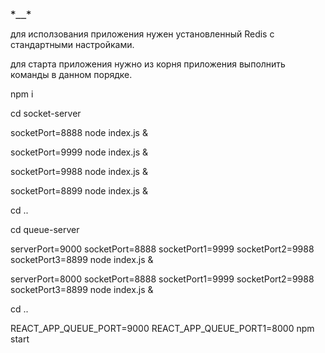 ### `*__*`
для исползования приложения нужен установленный Redis с стандартными настройками.

для старта приложения нужно из корня приложения выполнить команды в данном порядке.

npm i

cd socket-server

socketPort=8888 node index.js &

socketPort=9999 node index.js &

socketPort=9988 node index.js &

socketPort=8899 node index.js &

cd ..

cd queue-server

serverPort=9000 socketPort=8888 socketPort1=9999 socketPort2=9988 socketPort3=8899 node index.js &

serverPort=8000 socketPort=8888 socketPort1=9999 socketPort2=9988 socketPort3=8899 node index.js &

cd ..

REACT_APP_QUEUE_PORT=9000 REACT_APP_QUEUE_PORT1=8000 npm start
